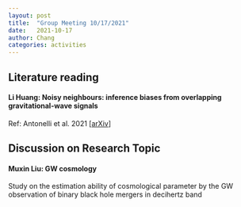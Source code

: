 ```yaml
---
layout: post
title:  "Group Meeting 10/17/2021"
date:   2021-10-17
author: Chang
categories: activities
---
```




## Literature reading

#### Li Huang: Noisy neighbours: inference biases from overlapping gravitational-wave signals

Ref: Antonelli et al. 2021 [[arXiv](https://arxiv.org/abs/2104.01897)]


## Discussion on Research Topic

#### Muxin Liu: GW cosmology

Study on the estimation ability of cosmological parameter by the GW observation of binary black hole mergers in decihertz band 

